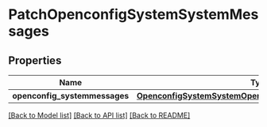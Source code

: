 # PatchOpenconfigSystemSystemMessages

## Properties
Name | Type | Description | Notes
------------ | ------------- | ------------- | -------------
**openconfig_systemmessages** | [**OpenconfigSystemSystemOpenconfigsystemsystemMessages**](OpenconfigSystemSystemOpenconfigsystemsystemMessages.md) |  | [optional] 

[[Back to Model list]](../README.md#documentation-for-models) [[Back to API list]](../README.md#documentation-for-api-endpoints) [[Back to README]](../README.md)


